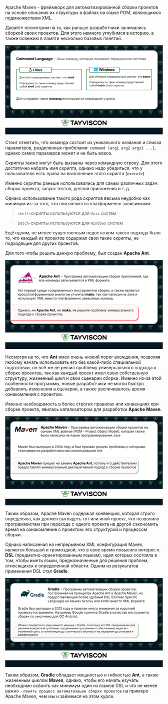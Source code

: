 Apache Maven - фреймворк для автоматизированной сборки проектов на основе описания их
структуры в файлах на языке POM, являющимся подмножеством XML.

Давайте посмотрим на то, как раньше разработчики занимались сборкой своих проектов.
Для этого немного углубимся в историю, а также освежим в памяти несколько базовых
понятий.

![Command Language](src/main/resources/slides/CommandLanguageSlide.png)

Стоит отметить, что команда состоит из уникального названия и списка параметров,
разделенных пробелами: `command [arg1 arg2 args3 ...]`, однако самих парамеров
может и не быть вовсе.

Скрипты также могут быть вызваны через командную строку. Для этого достаточно набрать
имя скрипта, однако надо убедиться, что у пользователя есть права на выполнение этого
скрипта (`execute`).

Именно скрипты раньше использовались для самых различных задач: сборка проекта, запуск
тестов, деплой приложения и т. д.

Однако использование такого рода скриптов весьма неудобно как минимум из-за того, что
они являются платформенно зависимыми:

> `shell`-скрипты используются для `Unix` систем

> `batch`-скрипты используются для `Windows` систем

Ещё одним, не менее существенным недостатком такого подхода было то, что каждый из проектов
содержал свои такие скрипты, не подходящие для других проектов.

Для того чтобы решить данную проблему, был создан **Apache Ant**.

![Apache Ant](src/main/resources/slides/ApacheAntSlide.png)

Несмотря на то, что **Ant** имел очень низкий порог вхождения, позволяя любому начать
использовать его без какой-либо специальной подготовки, он всё же не решил проблему
универсального подхода к сборке проектов, так как каждый проект имел свою собственную
структуру, жизненный цикл и свои сценарии сборки. Именно из-за этой особенности программы,
новые разработчики не могли быстро добавлять изменения в сценарии, а также увеличивалось
время ознакомления с проектом.

Именно необходимость в более строгих правилах или конвенциях при сборке проекта,
явилась катализатором для разработки **Apache Maven**.

![Apache Maven](src/main/resources/slides/ApacheMavenSlide.png)  

Таким образом, Apache Maven содержал конвенцию, которая строго определяла, как должен
выглядеть тот или иной проект, что позволило программистам при переходе с одного
проекта на другой сэкономить время на ознакомление с проектом: его структурой и
процессом сборки.

Однако написанная на непрерывном XML конфигурация Maven, является
большой и громоздкой, что в свое время повысило интерес к **DSL** (предметно-ориентированным языкам),
идея которых состояла в том, чтобы иметь языки, предназначенные для решения проблем,
относящихся к определенной области. Одним из результатов применения DSL стал **Gradle**.

![Gradle](src/main/resources/slides/GradleSlide.png)

Таким образом, **Gradle** обладает мощностью и гибкостью **Ant**, а также жизненным
циклом **Maven**, однако, чтобы его начать изучать необходимо освоить как минимум один 
из языков DSL и что не менее важно - `понять процесс автоматизации сборки проектов` на
примере Apache Maven, чем мы и займемся на этом курсе.